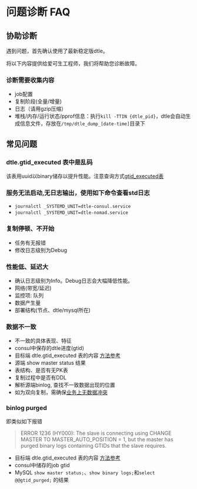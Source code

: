 # 问题诊断 FAQ


## 协助诊断

遇到问题，首先确认使用了最新稳定版dtle。

将以下内容提供给爱可生工程师，我们将帮助您诊断故障。

### 诊断需要收集内容
- job配置
- 复制阶段(全量/增量)
- 日志（请用gzip压缩）
- 堆栈/内存/运行状态/pprof信息：执行`kill -TTIN {dtle_pid}`，dtle会自动生成信息文件，存放在`/tmp/dtle_dump_[date-time]`目录下

## 常见问题

### dtle.gtid_executed 表中是乱码

该表用uuid以binary储存以提升性能。注意查询方式[gtid_executed表](../3/3.3_impact_on_dest.md)

### 服务无法启动,无日志输出，使用如下命令查看std日志
- `journalctl _SYSTEMD_UNIT=dtle-consul.service`
- `journalctl _SYSTEMD_UNIT=dtle-nomad.service`

### 复制停顿、不开始
- 任务有无报错
- 修改日志级别为Debug

### 性能低、延迟大
- 确认日志级别为Info。Debug日志会大幅降低性能。
- 网络(带宽/延迟)
- 监控项: 队列
- 数据产生量
- 部署结构(节点、dtle/mysql所在)

### 数据不一致
- 不一致的具体表现、特征
- consul中保存的dtle进度(gtid)
- 目标端 dtle.gtid_executed 表的内容 [方法参考](../3/3.3_impact_on_dest.md)
- 源端 show master status 结果
- 表结构、是否有无PK表
- 复制过程中是否有DDL
- 解析源端binlog, 查找不一致数据出现的位置
- 如为双向复制，需确保[业务上无数据冲突](../2/2.3_dc_to_dc_bidirectional.md#数据冲突)

### binlog purged

即类似如下报错

> ERROR 1236 (HY000): The slave is connecting using CHANGE MASTER TO MASTER_AUTO_POSITION = 1, but the master has purged binary logs containing GTIDs that the slave requires.

- 目标端 dtle.gtid_executed 表的内容 [方法参考](../3/3.3_impact_on_dest.md)
- consul中储存的job gtid
- MySQL `show master status;`、`show binary logs;`和`select @@gtid_purged;` 的结果
